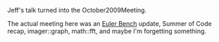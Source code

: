 Jeff's talk turned into the October2009Meeting.

The actual meeting here was an [Euler Bench](http://github.com/notbenh/euler_bench) update, Summer of Code recap, imager::graph, math::fft, and maybe I'm forgetting something.

